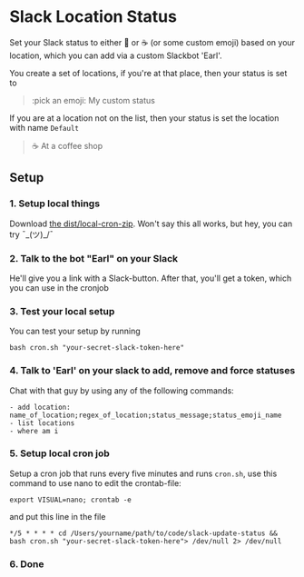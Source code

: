 # Slack Location Status

Set your Slack status to either :house_with_garden: or :coffee: (or some custom emoji) based on your location, which you can add via a custom Slackbot 'Earl'.

You create a set of locations, if you're at that place, then your status is set to

> :pick an emoji: My custom status

If you are at a location not on the list, then your status is set the location with name `Default`

> :coffee: At a coffee shop


## Setup

### 1. Setup local things
Download [the dist/local-cron-zip](https://github.com/mantebridts/slack-update-status/blob/master/dist/cron-1.0.1-osx.tar.gz).
Won't say this all works, but hey, you can try ¯\_(ツ)_/¯

### 2. Talk to the bot "Earl" on your Slack
He'll give you a link with a Slack-button. After that, you'll get a token, which you can use in the cronjob

### 3. Test your local setup
You can test your setup by running
```
bash cron.sh "your-secret-slack-token-here"
```

### 4. Talk to 'Earl' on your slack to add, remove and force statuses
Chat with that guy by using any of the following commands:
```
- add location: name_of_location;regex_of_location;status_message;status_emoji_name
- list locations
- where am i
```

### 5. Setup local cron job

Setup a cron job that runs every five minutes and runs `cron.sh`, use this command to use nano to edit the crontab-file:

```export VISUAL=nano; crontab -e```

and put this line in the file

```
*/5 * * * * cd /Users/yourname/path/to/code/slack-update-status && bash cron.sh "your-secret-slack-token-here"> /dev/null 2> /dev/null
```

### 6. Done
